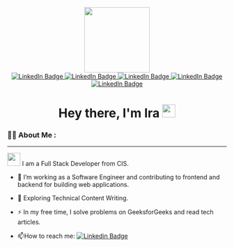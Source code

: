 

<div id="header" align="center">
  <img src="https://media.giphy.com/media/LMt9638dO8dftAjtco/giphy.gif" width="150"/>
</div>



<div id="badges" align="center">
  <a href="https://www.python.org/">
    <img src="https://img.shields.io/badge/Python-blue?style=for-the-badge&logo=python&logoColor=black" alt="LinkedIn Badge"/>
  </a>
  <a href="https://www.djangoproject.com/">
    <img src="https://img.shields.io/badge/Django-gold?style=for-the-badge&logo=django&logoColor=black" alt="LinkedIn Badge"/>
  </a>
  <a href="https://flask.palletsprojects.com/en/2.2.x/">
    <img src="https://img.shields.io/badge/Flask-blue?style=for-the-badge&logo=flask&logoColor=black" alt="LinkedIn Badge"/>
  </a>
  <a href="https://www.postgresql.org/">
    <img src="https://img.shields.io/badge/Postgres-gold?style=for-the-badge&logo=postgresql&logoColor=black" alt="LinkedIn Badge"/>
  </a>
  <a href="https://www.docker.com/">
    <img src="https://img.shields.io/badge/Docker-blue?style=for-the-badge&logo=docker&logoColor=black" alt="LinkedIn Badge"/>
  </a>
</div>




<h1 align="center">
  Hey there, I'm Ira
  <img src="https://media.giphy.com/media/hvRJCLFzcasrR4ia7z/giphy.gif" width="30px"/>
</h1>

### :woman_technologist: About Me :

---

<img src="https://media.giphy.com/media/WUlplcMpOCEmTGBtBW/giphy.gif" width="30"> I am a Full Stack Developer from CIS.

- :telescope: I’m working as a Software Engineer and contributing to frontend and backend for building web applications.

- :seedling: Exploring Technical Content Writing.

- :zap: In my free time, I solve problems on GeeksforGeeks and read tech articles.

- :mailbox:How to reach me: [![Linkedin Badge](https://img.shields.io/badge/-kakbar-blue?style=flat&logo=Linkedin&logoColor=white)](https://www.linkedin.com/in/irina-bendrikova-18076a263/)







<img src="https://komarev.com/ghpvc/?username=gord3va&style=flat-square&color=blue" alt=""/>
